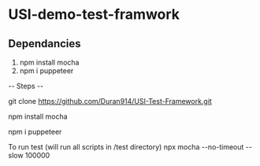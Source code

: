 # USI-demo-test-framwork

## Dependancies 

1. npm install mocha
2. npm i puppeteer 


-- Steps -- 

git clone https://github.com/Duran914/USI-Test-Framework.git

npm install mocha

npm i puppeteer

To run test (will run all scripts in /test directory)
npx mocha --no-timeout --slow 100000